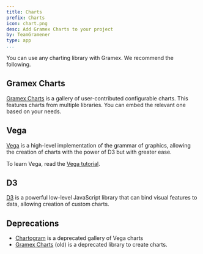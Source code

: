 ```yaml
---
title: Charts
prefix: Charts
icon: chart.png
desc: Add Gramex Charts to your project
by: TeamGramener
type: app
...
```


You can use any charting library with Gramex. We recommend the following.

## Gramex Charts

[Gramex Charts](https://gramener.com/gramexcharts/) is a
gallery of user-contributed configurable charts. This features charts from
multiple libraries. You can embed the relevant one based on your needs.

## Vega

[Vega](http://vega.github.io/vega/) is a high-level implementation of the grammar
of graphics, allowing the creation of charts with the power of D3 but with
greater ease.

To learn Vega, read the [Vega tutorial](http://gramener.github.io/vegatutorial/).

## D3

[D3](https://d3js.org/) is a powerful low-level JavaScript library that can bind
visual features to data, allowing creation of custom charts.

## Deprecations

- [Chartogram](gallery.html) is a deprecated gallery of Vega charts
- [Gramex Charts](https://learn.gramener.com/gc) (old) is a deprecated library to create charts.
